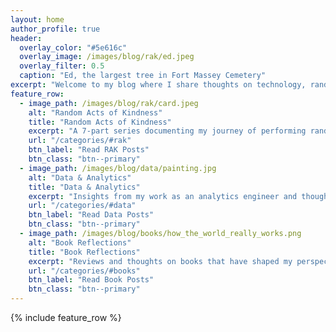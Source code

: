 ```yaml
---
layout: home
author_profile: true
header:
  overlay_color: "#5e616c"
  overlay_image: /images/blog/rak/ed.jpeg
  overlay_filter: 0.5
  caption: "Ed, the largest tree in Fort Massey Cemetery"
excerpt: "Welcome to my blog where I share thoughts on technology, random acts of kindness, and reflections on books that have shaped my perspective."
feature_row:
  - image_path: /images/blog/rak/card.jpeg
    alt: "Random Acts of Kindness"
    title: "Random Acts of Kindness"
    excerpt: "A 7-part series documenting my journey of performing random acts of kindness in my Halifax community."
    url: "/categories/#rak"
    btn_label: "Read RAK Posts"
    btn_class: "btn--primary"
  - image_path: /images/blog/data/painting.jpg
    alt: "Data & Analytics"
    title: "Data & Analytics"
    excerpt: "Insights from my work as an analytics engineer and thoughts on effective data visualization and dbt development."
    url: "/categories/#data"
    btn_label: "Read Data Posts"
    btn_class: "btn--primary"
  - image_path: /images/blog/books/how_the_world_really_works.png
    alt: "Book Reflections"
    title: "Book Reflections"
    excerpt: "Reviews and thoughts on books that have shaped my perspective on the world and how it really works."
    url: "/categories/#books"
    btn_label: "Read Book Posts"
    btn_class: "btn--primary"
---
```


{% include feature_row %}

